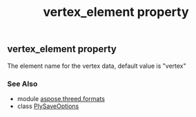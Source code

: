 ﻿---
title: vertex_element property
second_title: Aspose.3D for Python via .NET API References
description: 
type: docs
weight: 120
url: /python-net/aspose.threed.formats/plysaveoptions/vertex_element/
is_root: false
---

## vertex_element property


The element name for the vertex data, default value is "vertex"

### See Also
* module [aspose.threed.formats](../../)
* class [PlySaveOptions](/3d/python-net/aspose.threed.formats/plysaveoptions)
